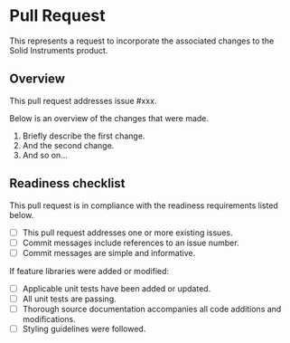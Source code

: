 # Pull Request

This represents a request to incorporate the associated changes to the Solid Instruments product.

## Overview

This pull request addresses issue #xxx.

Below is an overview of the changes that were made.

1. Briefly describe the first change.
2. And the second change.
3. And so on...

## Readiness checklist

This pull request is in compliance with the readiness requirements listed below.

- [ ] This pull request addresses one or more existing issues.
- [ ] Commit messages include references to an issue number.
- [ ] Commit messages are simple and informative.

If feature libraries were added or modified:

- [ ] Applicable unit tests have been added or updated.
- [ ] All unit tests are passing.
- [ ] Thorough source documentation accompanies all code additions and modifications.
- [ ] Styling guidelines were followed.
